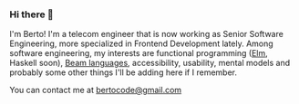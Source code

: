 ### Hi there 👋

I'm Berto!
I'm a telecom engineer that is now working as Senior Software Engineering, more specialized in Frontend Development lately.
Among software engineering, my interests are functional programming ([Elm](http://elm-lang.org), Haskell soon), [Beam languages](https://github.com/llaisdy/beam_languages), accessibility, usability, mental models and probably some other things I'll be adding here if I remember.

You can contact me at bertocode@gmail.com
